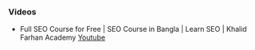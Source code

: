 
### Videos
- Full SEO Course for Free | SEO Course in Bangla | Learn SEO | Khalid Farhan Academy [Youtube](https://youtu.be/5KyZD864pE8?si=ddm1Lie1KQFUW0H3)